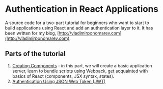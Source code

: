 Authentication in React Applications
====================================
A source code for a two-part tutorial for beginners who want to start to build applications using React and add an authentication layer to it. It has been written for my blog, [http://vladimirponomarev.com](http://vladimirponomarev.com).

Parts of the tutorial
---------------------
1. [Creating Components](http://vladimirponomarev.com/blog/authentication-in-react-apps-creating-components) - in this part, we will create a basic application server, learn to bundle scripts using Webpack, get acquainted with basics of React (components, JSX syntax, states).
2. [Authentication Using JSON Web Token (JWT)](http://vladimirponomarev.com/blog/authentication-in-react-apps-jwt)
